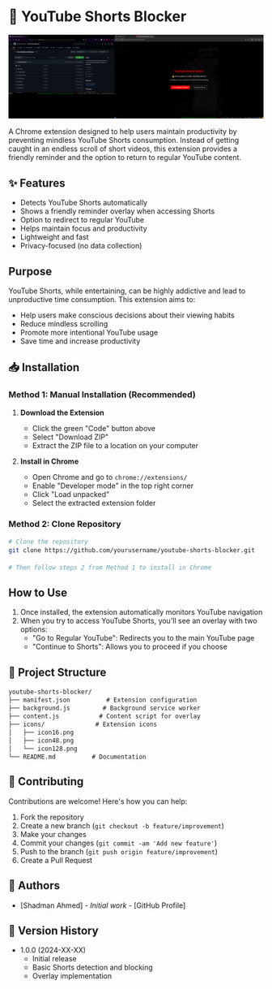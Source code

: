 # 🚫 YouTube Shorts Blocker

![YouTube Shorts Blocker Banner](imageForReadme.png)

A Chrome extension designed to help users maintain productivity by preventing mindless YouTube Shorts consumption. Instead of getting caught in an endless scroll of short videos, this extension provides a friendly reminder and the option to return to regular YouTube content.

## ✨ Features

-  Detects YouTube Shorts automatically
-  Shows a friendly reminder overlay when accessing Shorts
-  Option to redirect to regular YouTube
-  Helps maintain focus and productivity
-  Lightweight and fast
-  Privacy-focused (no data collection)

##  Purpose

YouTube Shorts, while entertaining, can be highly addictive and lead to unproductive time consumption. This extension aims to:
- Help users make conscious decisions about their viewing habits
- Reduce mindless scrolling
- Promote more intentional YouTube usage
- Save time and increase productivity

## 📥 Installation

### Method 1: Manual Installation (Recommended)

1. **Download the Extension**
   - Click the green "Code" button above
   - Select "Download ZIP"
   - Extract the ZIP file to a location on your computer

2. **Install in Chrome**
   - Open Chrome and go to `chrome://extensions/`
   - Enable "Developer mode" in the top right corner
   - Click "Load unpacked"
   - Select the extracted extension folder

### Method 2: Clone Repository
```bash
# Clone the repository
git clone https://github.com/yourusername/youtube-shorts-blocker.git

# Then follow steps 2 from Method 1 to install in Chrome
```

##  How to Use

1. Once installed, the extension automatically monitors YouTube navigation
2. When you try to access YouTube Shorts, you'll see an overlay with two options:
   - "Go to Regular YouTube": Redirects you to the main YouTube page
   - "Continue to Shorts": Allows you to proceed if you choose


## 📁 Project Structure
```
youtube-shorts-blocker/
├── manifest.json          # Extension configuration
├── background.js         # Background service worker
├── content.js           # Content script for overlay
├── icons/              # Extension icons
│   ├── icon16.png
│   ├── icon48.png
│   └── icon128.png
└── README.md          # Documentation
```

## 🤝 Contributing

Contributions are welcome! Here's how you can help:

1. Fork the repository
2. Create a new branch (`git checkout -b feature/improvement`)
3. Make your changes
4. Commit your changes (`git commit -am 'Add new feature'`)
5. Push to the branch (`git push origin feature/improvement`)
6. Create a Pull Request


## 👥 Authors

- [Shadman Ahmed] - *Initial work* - [GitHub Profile]


## 🔄 Version History

- 1.0.0 (2024-XX-XX)
  - Initial release
  - Basic Shorts detection and blocking
  - Overlay implementation


